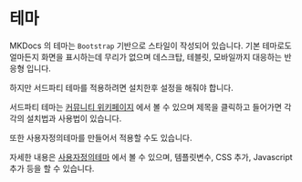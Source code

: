 # 테마

MKDocs 의 테마는 `Bootstrap` 기반으로 스타일이 작성되어 있습니다. 기본 테마로도 얼마든지 화면을 표시하는데 무리가 없으며 데스크탑, 테블릿, 모바일까지 대응하는 반응형 입니다.

하지만 서드파티 테마를 적용하려면 설치한후 설정을 해줘야 합니다. 

서드파티 테마는 [커뮤니티 위키페이지](https://github.com/mkdocs/mkdocs/wiki/MkDocs-Themes) 에서 볼 수 있으며 제목을 클릭하고 들어가면 각각의 설치법과 사용법이 있습니다.

또한 사용자정의테마를 만들어서 적용할 수도 있습니다.

자세한 내용은 [사용자정의테마](http://www.mkdocs.org/user-guide/custom-themes/) 에서 볼 수 있으며, 템플릿변수, CSS 추가, Javascript 추가 등을 할 수 있습니다.

